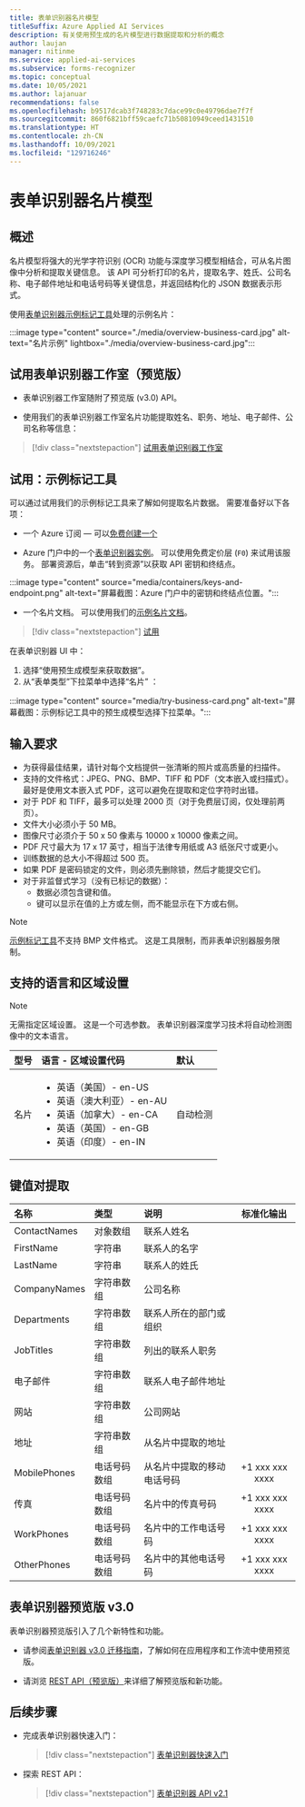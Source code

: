 ```yaml
---
title: 表单识别器名片模型
titleSuffix: Azure Applied AI Services
description: 有关使用预生成的名片模型进行数据提取和分析的概念
author: laujan
manager: nitinme
ms.service: applied-ai-services
ms.subservice: forms-recognizer
ms.topic: conceptual
ms.date: 10/05/2021
ms.author: lajanuar
recommendations: false
ms.openlocfilehash: b9517dcab3f748283c7dace99c0e49796dae7f7f
ms.sourcegitcommit: 860f6821bff59caefc71b50810949ceed1431510
ms.translationtype: HT
ms.contentlocale: zh-CN
ms.lasthandoff: 10/09/2021
ms.locfileid: "129716246"
---
```

<!-- markdownlint-disable MD033 -->

# <a name="form-recognizer-business-card-model"></a>表单识别器名片模型

## <a name="overview"></a>概述

名片模型将强大的光学字符识别 (OCR) 功能与深度学习模型相结合，可从名片图像中分析和提取关键信息。 该 API 可分析打印的名片，提取名字、姓氏、公司名称、电子邮件地址和电话号码等关键信息，并返回结构化的 JSON 数据表示形式。

使用[表单识别器示例标记工具](https://fott-2-1.azurewebsites.net/)处理的示例名片：

:::image type="content" source="./media/overview-business-card.jpg" alt-text="名片示例" lightbox="./media/overview-business-card.jpg":::

## <a name="try-form-recognizer-studio-preview"></a>试用表单识别器工作室（预览版）

* 表单识别器工作室随附了预览版 (v3.0) API。

* 使用我们的表单识别器工作室名片功能提取姓名、职务、地址、电子邮件、公司名称等信息：

> [!div class="nextstepaction"]
> [试用表单识别器工作室](https://formrecognizer.appliedai.azure.com/studio/prebuilt?formType=businessCard)

## <a name="try-it-sample-labeling-tool"></a>试用：示例标记工具

可以通过试用我们的示例标记工具来了解如何提取名片数据。 需要准备好以下各项：

* 一个 Azure 订阅 — 可以[免费创建一个](https://azure.microsoft.com/free/cognitive-services/)

* Azure 门户中的一个[表单识别器实例](https://ms.portal.azure.com/#create/Microsoft.CognitiveServicesFormRecognizer)。 可以使用免费定价层 (`F0`) 来试用该服务。 部署资源后，单击“转到资源”以获取 API 密钥和终结点。

 :::image type="content" source="media/containers/keys-and-endpoint.png" alt-text="屏幕截图：Azure 门户中的密钥和终结点位置。":::

* 一个名片文档。 可以使用我们的[示例名片文档](https://raw.githubusercontent.com/Azure-Samples/cognitive-services-REST-api-samples/master/curl/form-recognizer/businessCard.png)。

> [!div class="nextstepaction"]
  > [试用](https://fott-2-1.azurewebsites.net/prebuilts-analyze)

  在表单识别器 UI 中：

  1. 选择“使用预生成模型来获取数据”。
  1. 从“表单类型”下拉菜单中选择“名片” ：

  :::image type="content" source="media/try-business-card.png" alt-text="屏幕截图：示例标记工具中的预生成模型选择下拉菜单。":::

## <a name="input-requirements"></a>输入要求

* 为获得最佳结果，请针对每个文档提供一张清晰的照片或高质量的扫描件。
* 支持的文件格式：JPEG、PNG、BMP、TIFF 和 PDF（文本嵌入或扫描式）。 最好是使用文本嵌入式 PDF，这可以避免在提取和定位字符时出错。
* 对于 PDF 和 TIFF，最多可以处理 2000 页（对于免费层订阅，仅处理前两页）。
* 文件大小必须小于 50 MB。
* 图像尺寸必须介于 50 x 50 像素与 10000 x 10000 像素之间。
* PDF 尺寸最大为 17 x 17 英寸，相当于法律专用纸或 A3 纸张尺寸或更小。
* 训练数据的总大小不得超过 500 页。
* 如果 PDF 是密码锁定的文件，则必须先删除锁，然后才能提交它们。
* 对于非监督式学习（没有已标记的数据）：
  * 数据必须包含键和值。
  * 键可以显示在值的上方或左侧，而不能显示在下方或右侧。

> [!NOTE]
> [示例标记工具](https://fott-2-1.azurewebsites.net/)不支持 BMP 文件格式。 这是工具限制，而非表单识别器服务限制。

## <a name="supported-languages-and-locales"></a>支持的语言和区域设置

>[!NOTE]
 > 无需指定区域设置。 这是一个可选参数。 表单识别器深度学习技术将自动检测图像中的文本语言。

| 型号 | 语言 - 区域设置代码 | 默认 |
|--------|:----------------------|:---------|
|名片| <ul><li>英语（美国）- en-US</li><li> 英语（澳大利亚）- en-AU</li><li>英语（加拿大）- en-CA</li><li>英语（英国）- en-GB</li><li>英语（印度）- en-IN</li></ul>  | 自动检测 |

## <a name="key-value-pair-extraction"></a>键值对提取

|名称| 类型 | 说明 |标准化输出 |
|:-----|:----|:----|:----:|
| ContactNames | 对象数组 | 联系人姓名 |  |
| FirstName | 字符串 | 联系人的名字 |  |
| LastName | 字符串 | 联系人的姓氏 |  |
| CompanyNames | 字符串数组 | 公司名称|  |
| Departments | 字符串数组 | 联系人所在的部门或组织 |  |
| JobTitles | 字符串数组 | 列出的联系人职务 |  |
| 电子邮件 | 字符串数组 | 联系人电子邮件地址 |  |
| 网站 | 字符串数组 | 公司网站 |  |
| 地址 | 字符串数组 | 从名片中提取的地址 | |
| MobilePhones | 电话号码数组 | 从名片中提取的移动电话号码 |+1 xxx xxx xxxx |
| 传真 | 电话号码数组 | 名片中的传真号码 | +1 xxx xxx xxxx |
| WorkPhones | 电话号码数组 | 名片中的工作电话号码 | +1 xxx xxx xxxx | 
| OtherPhones     | 电话号码数组 | 名片中的其他电话号码 | +1 xxx xxx xxxx |

## <a name="form-recognizer-preview-v30"></a>表单识别器预览版 v3.0

 表单识别器预览版引入了几个新特性和功能。

* 请参阅[表单识别器 v3.0 迁移指南](v3-migration-guide.md)，了解如何在应用程序和工作流中使用预览版。

* 请浏览 [REST API（预览版）](https://westus.dev.cognitive.microsoft.com/docs/services/form-recognizer-api-v3-0-preview-1/operations/AnalyzeDocument)来详细了解预览版和新功能。

## <a name="next-steps"></a>后续步骤

* 完成表单识别器快速入门：

  > [!div class="nextstepaction"]
  > [表单识别器快速入门](quickstarts/try-sdk-rest-api.md)

* 探索 REST API：

    > [!div class="nextstepaction"]
    > [表单识别器 API v2.1](https://westus.dev.cognitive.microsoft.com/docs/services/form-recognizer-api-v2-1/operations/AnalyzeBusinessCardAsync)
